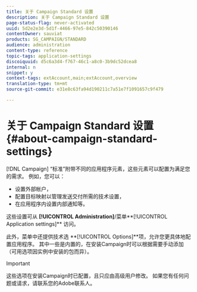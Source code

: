 ```yaml
---
title: 关于 Campaign Standard 设置
description: 关于 Campaign Standard 设置
page-status-flag: never-activated
uuid: 5d2e2e3d-5d1f-4466-97e5-842c50390146
contentOwner: sauviat
products: SG_CAMPAIGN/STANDARD
audience: administration
content-type: reference
topic-tags: application-settings
discoiquuid: d5c6a3d4-f767-46c1-a8c0-3b9dc52dcea8
internal: n
snippet: y
context-tags: extAccount,main;extAccount,overview
translation-type: tm+mt
source-git-commit: e31e8c63fa94d190211c7a51e7f1091657c9f479

---
```



# 关于 Campaign Standard 设置{#about-campaign-standard-settings}

[!DNL Campaign] “标准”附带不同的应用程序元素，这些元素可以配置为满足您的需求。 例如，您可以：

* 设置外部帐户，
* 配置目标映射以管理发送交付所需的技术设置，
* 在应用程序内设置内部通知等。

这些设置可从 **[!UICONTROL Administration]**/菜单**[!UICONTROL Application settings]** 访问。

此外，菜单中还提供技术选 **[!UICONTROL Options]**项，允许您更具体地配置应用程序。 其中一些是内置的，在安装Campaign时可以根据需要手动添加（可用选项因实例中安装的包而异）。

>[!IMPORTANT]
>
>这些选项在安装Campaign时已配置，且只应由高级用户修改。 如果您有任何问题或请求，请联系您的Adobe联系人。
